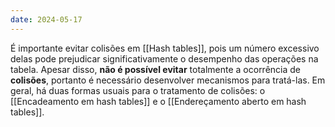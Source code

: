 ```yaml
---
date: 2024-05-17
---
```


É importante evitar colisões em [[Hash tables]], pois um número excessivo delas pode prejudicar significativamente o desempenho das operações na tabela. Apesar disso, **não é possível evitar** totalmente a ocorrência de **colisões**, portanto é necessário desenvolver mecanismos para tratá-las. Em geral, há duas formas usuais para o tratamento de colisões: o [[Encadeamento em hash tables]] e o [[Endereçamento aberto em hash tables]].
